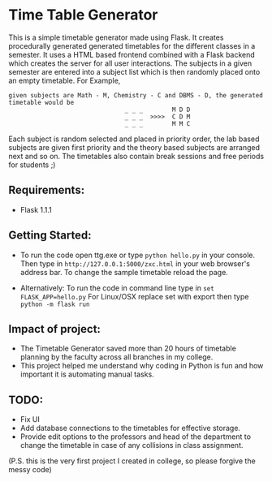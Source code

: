 # Time Table Generator 
This is a simple timetable generator made using Flask. It creates procedurally generated generated timetables for the different classes in a semester.
It uses a HTML based frontend combined with a Flask backend which creates the server for all user interactions. The subjects in a given semester are entered into a subject list which is then randomly placed onto an empty timetable. For Example,
```
given subjects are Math - M, Chemistry - C and DBMS - D, the generated timetable would be
                                _ _ _        M D D
                                _ _ _  >>>>  C D M
                                _ _ _        M M C
```
Each subject is random selected and placed in priority order, the lab based subjects are given first priority and the theory based subjects are arranged next and so on. The timetables also contain break sessions and free periods for students ;)

## Requirements:
- Flask 1.1.1

## Getting Started: 
- To run the code open ttg.exe or type ```python hello.py``` in your console. 
Then type in ```http://127.0.0.1:5000/zxc.html``` in your web browser's address bar. 
To change the sample timetable reload the page.

- Alternatively:
To run the code in command line type in ```set FLASK_APP=hello.py```
For Linux/OSX replace set with export
then type ```python -m flask run```


## Impact of project:
- The Timetable Generator saved more than 20 hours of timetable planning by the faculty across all branches in my college. 
- This project helped me understand why coding in Python is fun and how important it is automating manual tasks.


## TODO:
- Fix UI
- Add database connections to the timetables for effective storage.
- Provide edit options to the professors and head of the department to change the timetable in case of any collisions in class assignment.

(P.S. this is the very first project I created in college, so please forgive the messy code)


